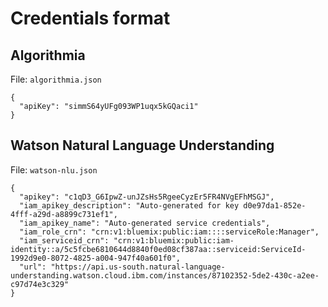 # Credentials format

## Algorithmia

File: `algorithmia.json`

```
{
  "apiKey": "simmS64yUFg093WP1uqx5kGQaci1"
}
```

## Watson Natural Language Understanding

File: `watson-nlu.json`
```
{
  "apikey": "c1qD3_G6IpwZ-unJZsHs5RgeeCyzEr5FR4NVgEFhMSGJ",
  "iam_apikey_description": "Auto-generated for key d0e97da1-852e-4fff-a29d-a8899c731ef1",
  "iam_apikey_name": "Auto-generated service credentials",
  "iam_role_crn": "crn:v1:bluemix:public:iam::::serviceRole:Manager",
  "iam_serviceid_crn": "crn:v1:bluemix:public:iam-identity::a/5c5fcbe6810644d8840f0ed08cf387aa::serviceid:ServiceId-1992d9e0-8072-4825-a004-947f40a601f0",
  "url": "https://api.us-south.natural-language-understanding.watson.cloud.ibm.com/instances/87102352-5de2-430c-a2ee-c97d74e3c329"
}
```
